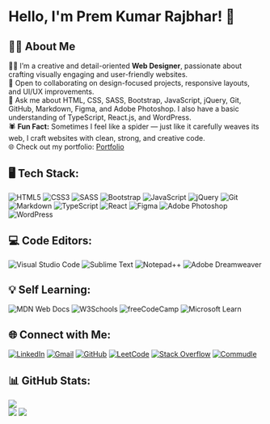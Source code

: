 # Hello, I'm Prem Kumar Rajbhar! 👋

## 👨‍💻 About Me
👨‍🎓 I’m a creative and detail-oriented **Web Designer**, passionate about crafting visually engaging and user-friendly websites.  
🤝 Open to collaborating on design-focused projects, responsive layouts, and UI/UX improvements.  
💬 Ask me about HTML, CSS, SASS, Bootstrap, JavaScript, jQuery, Git, GitHub, Markdown, Figma, and Adobe Photoshop. I also have a basic understanding of TypeScript, React.js, and WordPress.  
🕷️ **Fun Fact:** Sometimes I feel like a spider — just like it carefully weaves its web, I craft websites with clean, strong, and creative code.  
🌐 Check out my portfolio: [Portfolio](https://premkrrajbhar.github.io/Prem-Kumar-Rajbhar/)

## 🖥️ Tech Stack:
![HTML5](https://img.shields.io/badge/HTML5-%23E34F26.svg?style=for-the-badge&logo=html5&logoColor=white) 
![CSS3](https://img.shields.io/badge/CSS3-%231572B6.svg?style=for-the-badge&logo=css3&logoColor=white) 
![SASS](https://img.shields.io/badge/Sass-hotpink.svg?style=for-the-badge&logo=sass&logoColor=white) 
![Bootstrap](https://img.shields.io/badge/Bootstrap-7952B3.svg?style=for-the-badge&logo=bootstrap&logoColor=white) 
![JavaScript](https://img.shields.io/badge/JavaScript-F7DF1E.svg?style=for-the-badge&logo=javascript&logoColor=000) 
![jQuery](https://img.shields.io/badge/jQuery-0769AD.svg?style=for-the-badge&logo=jquery&logoColor=white) 
![Git](https://img.shields.io/badge/Git-%23F05033.svg?style=for-the-badge&logo=git&logoColor=white) 
![Markdown](https://img.shields.io/badge/Markdown-%23000000.svg?style=for-the-badge&logo=markdown&logoColor=white)
![TypeScript](https://img.shields.io/badge/TypeScript-007ACC.svg?style=for-the-badge&logo=typescript&logoColor=white) 
![React](https://img.shields.io/badge/React-%2320232a.svg?style=for-the-badge&logo=react&logoColor=%2361DAFB)
![Figma](https://img.shields.io/badge/figma-%23F24E1E.svg?style=for-the-badge&logo=figma&logoColor=white)
![Adobe Photoshop](https://img.shields.io/badge/Adobe%20Photoshop-31A8FF.svg?style=for-the-badge&logo=Adobe-Photoshop&logoColor=white) 
![WordPress](https://img.shields.io/badge/WordPress-%23117AC9.svg?style=for-the-badge&logo=WordPress&logoColor=white)

## 💻 Code Editors:
![Visual Studio Code](https://custom-icon-badges.demolab.com/badge/Visual%20Studio%20Code-0078d7.svg?logo=vsc&logoColor=white) 
![Sublime Text](https://img.shields.io/badge/Sublime%20Text-%23575757.svg?logo=sublime-text&logoColor=important) 
![Notepad++](https://img.shields.io/badge/Notepad++-90E59A.svg?&logo=notepad%2b%2b&logoColor=black)
![Adobe Dreamweaver](https://img.shields.io/badge/Adobe%20Dreamweaver-FF61F6.svg?&logo=Adobe%20Dreamweaver&logoColor=white)

## 💡 Self Learning:
![MDN Web Docs](https://img.shields.io/badge/MDN%20Web%20Docs-000?logo=mdnwebdocs&logoColor=fff) 
![W3Schools](https://img.shields.io/badge/W3Schools-04AA6D?logo=w3schools&logoColor=fff) 
![freeCodeCamp](https://img.shields.io/badge/freeCodeCamp-0A0A23?logo=freecodecamp&logoColor=fff) 
![Microsoft Learn](https://img.shields.io/badge/-Microsoft%20Learn-258FFA?logo=microsoft&logoColor=white)

## 🌐 Connect with Me:
[![LinkedIn](https://custom-icon-badges.demolab.com/badge/LinkedIn-0A66C2?logo=linkedin-white&logoColor=fff)](https://www.linkedin.com/in/premkrrajbhar/) 
[![Gmail](https://img.shields.io/badge/Gmail-D14836?logo=gmail&logoColor=white)](mailto:premkumarrajbhar22@gmail.com) 
[![GitHub](https://img.shields.io/badge/GitHub-%23121011.svg?logo=github&logoColor=white)](https://github.com/premkrrajbhar) 
[![LeetCode](https://img.shields.io/badge/LeetCode-000000?logo=LeetCode&logoColor=#d16c06)](https://leetcode.com/u/premkrrajbhar/) 
[![Stack Overflow](https://img.shields.io/badge/-Stackoverflow-FE7A16?logo=stack-overflow&logoColor=white)](https://stackoverflow.com/users/28282495) 
[![Commudle](https://img.shields.io/badge/-Commudle-0A66C2?logo=commudle&logoColor=white)](https://www.commudle.com/users/premkrrajbhar) 

## 📊 GitHub Stats:
![](https://github-readme-stats.vercel.app/api/top-langs/?username=premkrrajbhar&theme=default&hide_border=false&include_all_commits=true&count_private=true&layout=compact)<br/>
![](https://github-readme-stats.vercel.app/api?username=premkrrajbhar&theme=default&hide_border=false&include_all_commits=true&count_private=true)
![](https://github-readme-streak-stats.herokuapp.com/?user=premkrrajbhar&theme=default&hide_border=false)
